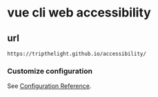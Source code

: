 # vue cli web accessibility

## url
```
https://tripthelight.github.io/accessibility/
```

### Customize configuration
See [Configuration Reference](https://cli.vuejs.org/config/).

